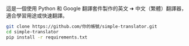 

這是一個使用 Python 和 Google 翻譯套件製作的英文 ➜ 中文（繁體）翻譯器，適合學習用途或快速翻譯。



```bash
git clone https://github.com/你的帳號/simple-translator.git
cd simple-translator
pip install -r requirements.txt
